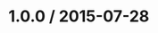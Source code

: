 <!--remark setext-->

<!--lint disable no-multiple-toplevel-headings-->

1.0.0 / 2015-07-28
==================
